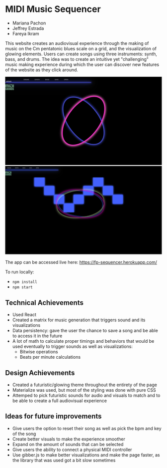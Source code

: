 # MIDI Music Sequencer

- Mariana Pachon <br/>
- Jeffrey Estrada <br/>
- Fareya Ikram <br/>

This website creates an audiovisual experience through the making of music on the Cm pentatonic blues scale on a grid, and the visualization of glowing elements. Users can create songs using three instruments: synth, bass, and drums. The idea was to create an intuitive yet "challenging" music making experience during which the user can discover new features of the website as they click around. 

![addEvent](start.png)
![screenshot](screenshot.png)

The app can be accessed live here: https://fp-sequencer.herokuapp.com/

To run locally:
- `npm install`
- `npm start`

## Technical Achievements 
- Used React
- Created a matrix for music generation that triggers sound and its visualizations
- Data persistency: gave the user the chance to save a song and be able to access it in the future
- A lot of math to calculate proper timings and behaviors that would be used eventually to trigger sounds as well as visualizations:
	- Bitwise operations
	- Beats per minute calculations

## Design Achievements
- Created a futuristic/glowing theme throughout the entirety of the page
- Materialize was used, but most of the styling was done with pure CSS
- Attemped to pick futuristic sounds for audio and visuals to match and to be able to create a full audiovisual experience

## Ideas for future improvements
- Give users the option to reset their song as well as pick the bpm and key of the song
- Create better visuals to make the experience smoother
- Expand on the amount of sounds that can be selected
- Give users the ability to connect a physical MIDI controller 
- Use gibber.js to make better visualizations and make the page faster, as the library that was used got a bit slow sometimes